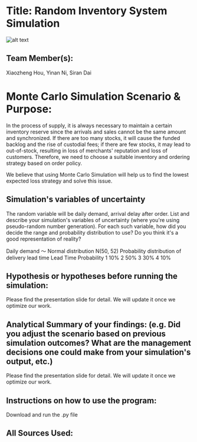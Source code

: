 # Title: Random Inventory System Simulation
![alt text](https://bikeutah.org/wp-content/uploads/2017/04/Asset-1-1024x324.png)
## Team Member(s):
Xiaozheng Hou, Yinan Ni, Siran Dai


# Monte Carlo Simulation Scenario & Purpose:
In the process of supply, it is always necessary to maintain a certain inventory reserve since the arrivals and sales cannot be the same amount and synchronized. If there are too many stocks, it will cause the funded backlog and the rise of custodial fees; if there are few stocks, it may lead to out-of-stock, resulting in loss of merchants' reputation and loss of customers. Therefore, we need to choose a suitable inventory and ordering strategy based on order policy.

We believe that using Monte Carlo Simulation will help us to find the lowest expected loss strategy and solve this issue.

## Simulation's variables of uncertainty
The random variable will be daily demand, arrival delay after order.
List and describe your simulation's variables of uncertainty (where you're using pseudo-random number generation). For each such variable, how did you decide the range and probability distribution to use?  Do you think it's a good representation of reality?

Daily demand ～ Normal distribution N(50, 52)
Probability distribution of delivery lead time
Lead Time   Probability
1    10%
2    50%
3    30%
4    10%

## Hypothesis or hypotheses before running the simulation:
Please find the presentation slide for detail. We will update it once we optimize our work.


## Analytical Summary of your findings: (e.g. Did you adjust the scenario based on previous simulation outcomes?  What are the management decisions one could make from your simulation's output, etc.)
Please find the presentation slide for detail. We will update it once we optimize our work.

## Instructions on how to use the program:
Download and run the .py file
## All Sources Used:

